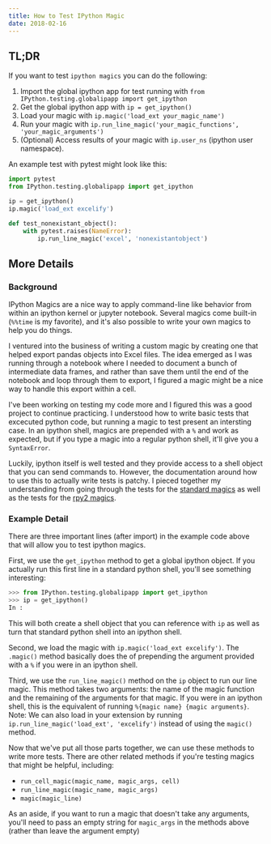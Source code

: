 ```yaml
---
title: How to Test IPython Magic
date: 2018-02-16
---
```


## TL;DR

If you want to test `ipython magics` you can do the following:

1. Import the global ipython app for test running with `from IPython.testing.globalipapp import get_ipython`
2. Get the global ipython app with `ip = get_ipython()`
3. Load your magic with `ip.magic('load_ext your_magic_name')`
4. Run your magic with `ip.run_line_magic('your_magic_functions', 'your_magic_arguments')`
5. (Optional) Access results of your magic with `ip.user_ns` (ipython user namespace).

An example test with pytest might look like this:

```python
import pytest
from IPython.testing.globalipapp import get_ipython

ip = get_ipython()
ip.magic('load_ext excelify')

def test_nonexistant_object():
    with pytest.raises(NameError):
        ip.run_line_magic('excel', 'nonexistantobject')
```

## More Details

### Background

IPython Magics are a nice way to apply command-line like behavior from within an ipython kernel or jupyter notebook. Several magics come built-in (`%%time` is my favorite), and it's also possible to write your own magics to help you do things.

I ventured into the business of writing a custom magic by creating one that helped export pandas objects into Excel files. The idea emerged as I was running through a notebook where I needed to document a bunch of intermediate data frames, and rather than save them until the end of the notebook and loop through them to export, I figured a magic might be a nice way to handle this export within a cell.

I've been working on testing my code more and I figured this was a good project to continue practicing. I understood how to write basic tests that excecuted python code, but running a magic to test present an intersting case. In an ipython shell, magics are prepended with a `%` and work as expected, but if you type a magic into a regular python shell, it'll give you a `SyntaxError`.

Luckily, ipython itself is well tested and they provide access to a shell object that you can send commands to. However, the documentation around how to use this to actually write tests is patchy. I pieced together my understanding from going through the tests for the [standard magics](https://bitbucket.org/rpy2/rpy2/src/d5d60e9a0f684c27015fa29c26bbb7fd75863bc2/rpy/ipython/tests/test_rmagic.py?at=default&fileviewer=file-view-default) as well as the tests for the [rpy2 magics](https://bitbucket.org/rpy2/rpy2/src/d5d60e9a0f684c27015fa29c26bbb7fd75863bc2/rpy/ipython/tests/test_rmagic.py?at=default&fileviewer=file-view-default).

### Example Detail

There are three important lines (after import) in the example code above that will allow you to test ipython magics.

First, we use the `get_ipython` method to get a global ipython object. If you actually run this first line in a standard python shell, you'll see something interesting:

```python
>>> from IPython.testing.globalipapp import get_ipython
>>> ip = get_ipython()
In :
```

This will both create a shell object that you can reference with `ip` as well as turn that standard python shell into an ipython shell. 

Second, we load the magic with `ip.magic('load_ext excelify')`. The `.magic()` method basically does the of prepending the argument provided with a `%` if you were in an ipython shell. 

Third, we use the `run_line_magic()` method on the `ip` object to run our line magic. This method takes two arguments: the name of the magic function and the remaining of the arguments for that magic. If you were in an ipython shell, this is the equivalent of running `%{magic name} {magic arguments}`. Note: We can also load in your extension by running `ip.run_line_magic('load_ext', 'excelify')` instead of using the `magic()` method.

Now that we've put all those parts together, we can use these methods to write more tests. There are other related methods if you're testing magics that might be helpful, including:

- `run_cell_magic(magic_name, magic_args, cell)`
- `run_line_magic(magic_name, magic_args)`
- `magic(magic_line)`

As an aside, if you want to run a magic that doesn't take any arguments, you'll need to pass an empty string for `magic_args` in the methods above (rather than leave the argument empty)